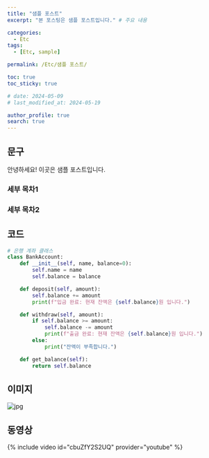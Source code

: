 ```yaml
---
title: "샘플 포스트"
excerpt: "본 포스팅은 샘플 포스트입니다." # 주요 내용

categories:
  - Etc
tags:
  - [Etc, sample]

permalink: /Etc/샘플 포스트/

toc: true
toc_sticky: true

# date: 2024-05-09
# last_modified_at: 2024-05-19

author_profile: true
search: true
---
```


## 문구
안녕하세요! 이곳은 샘플 포스트입니다.
### 세부 목차1
### 세부 목차2



## 코드
```python
# 은행 계좌 클래스
class BankAccount:
    def __init__(self, name, balance=0):
        self.name = name
        self.balance = balance

    def deposit(self, amount):
        self.balance += amount
        print(f"입금 완료: 현재 잔액은 {self.balance}원 입니다.")

    def withdraw(self, amount):
        if self.balance >= amount:
            self.balance -= amount
            print(f"출금 완료: 현재 잔액은 {self.balance}원 입니다.")
        else:
            print("잔액이 부족합니다.")

    def get_balance(self):
        return self.balance
```



## 이미지

![jpg](../../assets/images/posts_img/2024-05-08-1/jpg.jpg)


## 동영상

{% include video id="cbuZfY2S2UQ" provider="youtube" %}
